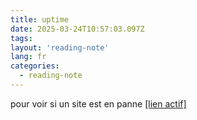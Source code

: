 ```yaml
---
title: uptime
date: 2025-03-24T10:57:03.097Z
tags:
layout: 'reading-note'
lang: fr
categories: 
  - reading-note
---
```

pour voir si un site est en panne 
<a href="https://thomas-iniguez-visioli.github.io/status/">[lien actif]</a>
